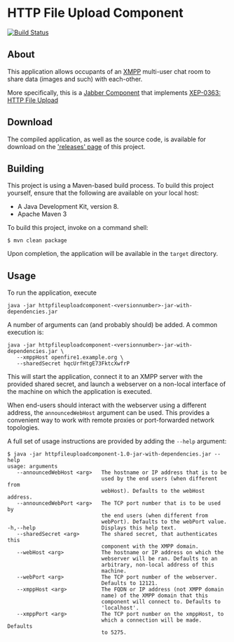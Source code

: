 HTTP File Upload Component
========
[![Build Status](https://travis-ci.org/guusdk/httpfileuploadcomponent.svg?branch=master)](https://travis-ci.org/guusdk/httpfileuploadcomponent)

About
-----
This application allows occupants of an [XMPP](https://xmpp.org) multi-user chat room to share data (images and such) with each-other.

More specifically, this is a [Jabber Component](https://xmpp.org/extensions/xep-0114.html) that implements [XEP-0363: HTTP File Upload](https://xmpp.org/extensions/xep-0363.html)

Download
--------

The compiled application, as well as the source code, is available for download on the ['releases' page](https://github.com/guusdk/httpfileuploadcomponent/releases) of this project.

Building
--------

This project is using a Maven-based build process. To build this project yourself, ensure that the following are available on your local host:

* A Java Development Kit, version 8.
* Apache Maven 3

To build this project, invoke on a command shell:

    $ mvn clean package

Upon completion, the application will be available in the `target` directory.

Usage
-----
To run the application, execute

    java -jar httpfileuploadcomponent-<versionnumber>-jar-with-dependencies.jar
    
A number of arguments can (and probably should) be added. A common execution is:

    java -jar httpfileuploadcomponent-<versionnumber>-jar-with-dependencies.jar \
       --xmppHost openfire1.example.org \
       --sharedSecret hqcUrfHtgE73FktcXwfrP

This will start the application, connect it to an XMPP server with the provided
shared secret, and launch a webserver on a non-local interface of the machine on
which the application is executed.

When end-users should interact with the webserver using a different address, the
``announcedWebHost`` argument can be used. This provides a convenient way to work
with remote proxies or port-forwarded network topologies.

A full set of usage instructions are provided by adding the ``--help`` argument:
 
    $ java -jar httpfileuploadcomponent-1.0-jar-with-dependencies.jar --help
    usage: arguments
       --announcedWebHost <arg>   The hostname or IP address that is to be
                                  used by the end users (when different from
                                  webHost). Defaults to the webHost address.
       --announcedWebPort <arg>   The TCP port number that is to be used by
                                  the end users (when different from
                                  webPort). Defaults to the webPort value.
    -h,--help                     Displays this help text.
       --sharedSecret <arg>       The shared secret, that authenticates this
                                  component with the XMPP domain.
       --webHost <arg>            The hostname or IP address on which the
                                  webserver will be ran. Defaults to an
                                  arbitrary, non-local address of this
                                  machine.
       --webPort <arg>            The TCP port number of the webserver.
                                  Defaults to 12121.
       --xmppHost <arg>           The FQDN or IP address (not XMPP domain
                                  name) of the XMPP domain that this
                                  component will connect to. Defaults to
                                  'localhost'.
       --xmppPort <arg>           The TCP port number on the xmppHost, to
                                  which a connection will be made. Defaults
                                  to 5275.


  
